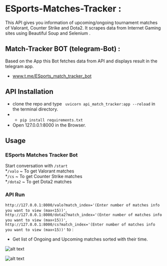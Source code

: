 # ESports-Matches-Tracker :
This API gives you information of upcoming/ongoing tournament matches of Valorant, Counter Strike and Dota2. It scrapes
data from Internet Gaming sites using Beautiful Soup and Selenium .

## Match-Tracker BOT (telegram-Bot) :
Based on the App this Bot fetches data from API and displays result in the telegram app.
*  www.t.me/ESports_match_tracker_bot

## API Installation
* clone the repo and type ` uvicorn api_match_tracker:app --reload` in the terminal directory.
* * `pip install requirements.txt`
* Open 127.0.0.1:8000 in the Browser.



## Usage
### ESports Matches Tracker Bot <br/>
Start conversation with `/start` <br/>
*`/valo` ~ To get Valorant matches <br/>
*`/cs` ~ To get Counter Strike matches <br/>
*`/dota2` ~ To get Dota2 matches <br/>


### API Run <br/>
`http://127.0.0.1:8000/valo?match_index='(Enter number of matches info you want to view (max<15))'`,<br/>
`http://127.0.0.1:8000/dota2?match_index='(Enter number of matches info you want to view (max<15))'`,<br/>
`http://127.0.0.1:8000/cs?match_index='(Enter number of matches info you want to view (max<15))'` to :
* Get list of Ongoing and Upcoming matches sorted with their time.


![alt text](https://github.com/saifkwik/api_esports_matches/blob/main/screenshots/Screenshot-1.png)

![alt text](https://github.com/saifkwik/api_esports_matches/blob/main/screenshots/Screenshot-2.png)
